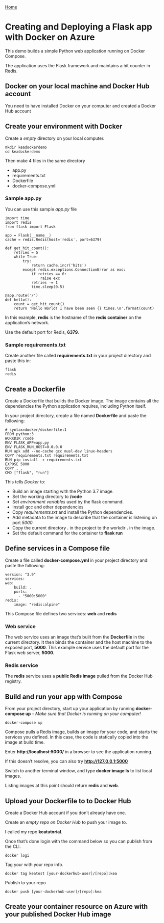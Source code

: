 [Home](./README.md)
# Creating and Deploying a Flask app with Docker on Azure
This demo builds a simple Python web application running on Docker Compose. 

The application uses the Flask framework and maintains a hit counter in Redis.

## Docker on your local machine and Docker Hub account
You need to have installed Docker on your computer and created a Docker Hub account

## Create your environment with Docker
Create a *empty* directory on your local computer.

    mkdir keadockerdemo
    cd keadockerdemo

Then make 4 files in the same directory

- app.py
- requirements.txt
- Dockerfile
- docker-compose.yml

### Sample app.py
You can use this sample *app.py* file

    import time
    import redis
    from flask import Flask

    app = Flask(__name__)
    cache = redis.Redis(host='redis', port=6379)

    def get_hit_count():
        retries = 5
        while True:
            try:
                return cache.incr('hits')
            except redis.exceptions.ConnectionError as exc:
                if retries == 0:
                    raise exc
                retries -= 1
                time.sleep(0.5)

    @app.route('/')
    def hello():
        count = get_hit_count()
        return 'Hello World! I have been seen {} times.\n'.format(count)

In this example, **redis** is the hostname of the **redis container** on the application’s network. 

Use the default port for Redis, **6379**.

### Sample requirements.txt
Create another file called **requirements.txt** in your project directory and paste this in:

    flask
    redis

## Create a Dockerfile
Create a Dockerfile that builds the Docker image. The image contains all the dependencies the Python application requires, including Python itself.

In your project directory, create a file named **Dockerfile** and paste the following:

    # syntax=docker/dockerfile:1
    FROM python:3
    WORKDIR /code
    ENV FLASK_APP=app.py
    ENV FLASK_RUN_HOST=0.0.0.0
    RUN apk add --no-cache gcc musl-dev linux-headers
    COPY requirements.txt requirements.txt
    RUN pip install -r requirements.txt
    EXPOSE 5000
    COPY . .
    CMD ["flask", "run"]

This tells *Docker* to:

- Build an image starting with the Python 3.7 image.
- Set the working directory to **/code**
- Set *environment variables* used by the flask command.
- Install gcc and other dependencies
- Copy *requirements.txt* and install the Python dependencies.
- Add metadata to the image to describe that the container is listening on port *5000*
- Copy the current directory **.** in the project to the workdir **.** in the image.
- Set the default command for the container to **flask run**

## Define services in a Compose file
Create a file called **docker-compose.yml** in your project directory and paste the following:

    version: "3.9"
    services:
    web:
        build: .
        ports:
          - "5000:5000"
    redis:
        image: "redis:alpine"

This Compose file defines two services: **web** and **redis**

### Web service
The web service uses an image that’s built from the **Dockerfile** in the current directory. It then binds the container and the host machine to the exposed port, **5000**. This example service uses the default port for the Flask web server, **5000**.

### Redis service
The **redis** service uses a **public Redis image** pulled from the Docker Hub registry.

## Build and run your app with Compose
From your project directory, start up your application by running **docker-compose up** - *Make sure that Docker is running on your computer!*

    docker-compose up

Compose pulls a Redis image, builds an image for your code, and starts the services you defined. In this case, the code is statically copied into the image at build time.

Enter **http://localhost:5000/** in a browser to see the application running.

If this doesn’t resolve, you can also try **http://127.0.0.1:5000**

Switch to another terminal window, and type **docker image ls** to list local images.

Listing images at this point should return **redis** and **web**.

## Upload your Dockerfile to to Docker Hub
Create a Docker Hub account if you don’t already have one. 

Create an *empty repo on Docker Hub* to push your image to. 

I called my repo **keatutorial**. 

Once that’s done login with the command below so you can publish from the CLI.

    docker logi

Tag your with your repo info.

    docker tag keatest [your-dockerhub-user]/[repo]:kea

Publish to your repo

    docker push [your-dockerhub-user]/[repo]:kea

## Create your container resource on Azure with your published Docker Hub image
